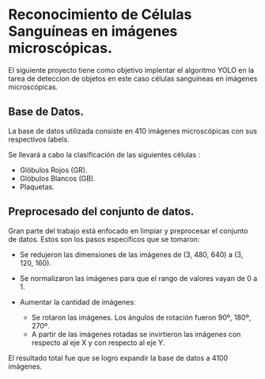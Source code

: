 # Reconocimiento de Células Sanguíneas en imágenes microscópicas.

El siguiente proyecto tiene como objetivo implentar el algoritmo YOLO en la tarea de deteccion de objetos en este caso células sanguíneas en imágenes microscópicas.


## Base de Datos.

La base de datos utilizada consiste en 410 imágenes microscópicas con sus respectivos labels.

 Se llevará a cabo la clasificación de las siguientes células :

 * Glóbulos Rojos (GR).
 * Glóbulos Blancos (GB).
 * Plaquetas.


## Preprocesado del conjunto de datos.

Gran parte del trabajo está enfocado en limpiar y preprocesar el conjunto de datos. Estos son los pasos específicos que se tomaron:

* Se redujeron las dimensiones de las imágenes de (3, 480, 640) a (3, 120, 160).

* Se normalizaron las imágenes para que el rango de valores vayan de 0 a 1.

* Aumentar la cantidad de imágenes:

  * Se rotaron las imágenes. Los ángulos de rotación fueron 90º, 180º, 270º.
  * A partir de las imágenes rotadas se invirtieron las imágenes con respecto al eje X y con respecto al eje Y.
  
El resultado total fue que se logro expandir la base de datos a 4100 imágenes. 





